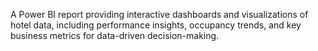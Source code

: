 A Power BI report providing interactive dashboards and visualizations of hotel data, including performance insights, occupancy trends, and key business metrics for data-driven decision-making.
